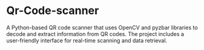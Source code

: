 # Qr-Code-scanner
A Python-based QR code scanner that uses OpenCV and pyzbar libraries to decode and extract information from QR codes. The project includes a user-friendly interface for real-time scanning and data retrieval.
